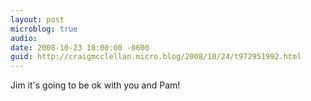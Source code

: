 ```yaml
---
layout: post
microblog: true
audio: 
date: 2008-10-23 18:00:00 -0600
guid: http://craigmcclellan.micro.blog/2008/10/24/t972951992.html
---
```

Jim it's going to be ok with you and Pam!
